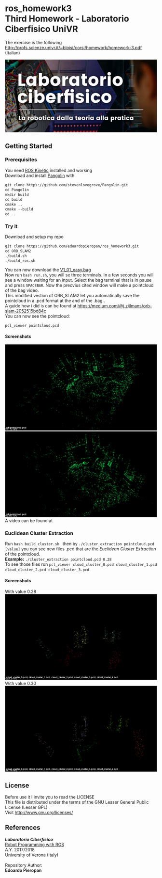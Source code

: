 # ros_homework3 <br >Third Homework - Laboratorio Ciberfisico UniVR

The exercise is the following <http://profs.scienze.univr.it/~bloisi/corsi/homework/homework-3.pdf> (Italian)

![laboratorio ciberfisico](images/cyberphysical-lab.jpg)

## Getting Started

### Prerequisites

You need [ROS Kinetic](http://wiki.ros.org/kinetic/Installation) installed and working <br >
Download and install [Pangolin](https://github.com/stevenlovegrove/Pangolin) with <br> 
```
git clone https://github.com/stevenlovegrove/Pangolin.git
cd Pangolin
mkdir build
cd build
cmake ..
cmake --build
cd ..
```

### Try it
Download and setup my repo <br>
```
git clone https://github.com/edoardopieropan/ros_homework3.git
cd ORB_SLAM2
./build.sh
./build_ros.sh
```
You can now download the [V1_01_easy.bag](http://robotics.ethz.ch/~asl-datasets/ijrr_euroc_mav_dataset/vicon_room1/V1_01_easy/V1_01_easy.bag)<br>
Now run `bash run.sh`, you will se three terminals. In a few seconds you will see a window waiting for an input. Select the bag terminal that is in pause and press `SPACEBAR`. Now the preovius cited window will make a pointcloud of the bag video.<br>
This modified vestion of ORB_SLAM2 let you automatically save the pointcloud in a .pcd format at the and of the .bag .<br>
A guide how i did is can be found at <https://medium.com/@j.zijlmans/orb-slam-2052515bd84c><br>
You can now see the pointcloud:
```
pcl_viewer pointcloud.pcd
```
#### Screenshots
![screenshot3](images/p1.png)<br>
![screenshot4](images/p2.png)<br>
A video can be found at 
### Euclidean Cluster Extraction
Run `bash build_cluster.sh ` then by `./cluster_extraction pointcloud.pcd [value]` you can see new files .pcd that are the *Euclidean Cluster Extraction* of the pointcloud.<br>
**Example:** `./cluster_extraction pointcloud.pcd 0.28` <br>
To see those files run `pcl_viewer cloud_cluster_0.pcd cloud_cluster_1.pcd cloud_cluster_2.pcd cloud_cluster_3.pcd`<br>
#### Screenshots
With value 0.28<br>
![screenshot1](images/c1.png)<br>
With value 0.30<br>
![screenshot2](images/c2.png)<br>

## License
Before use it I invite you to read the LICENSE <br >
This file is distributed under the terms of the GNU Lesser General Public License (Lesser GPL) <br >
Visit <http://www.gnu.org/licenses/> <br >

## References

***Laboratorio Ciberfisico*** <br >
[Robot Programming with ROS](http://profs.scienze.univr.it/%7Ebloisi/corsi/ciberfisico.html) <br >
A.Y. 2017/2018 <br >
University of Verona (Italy) <br > <br >
Repository Author: <br >
**Edoardo Pieropan**
